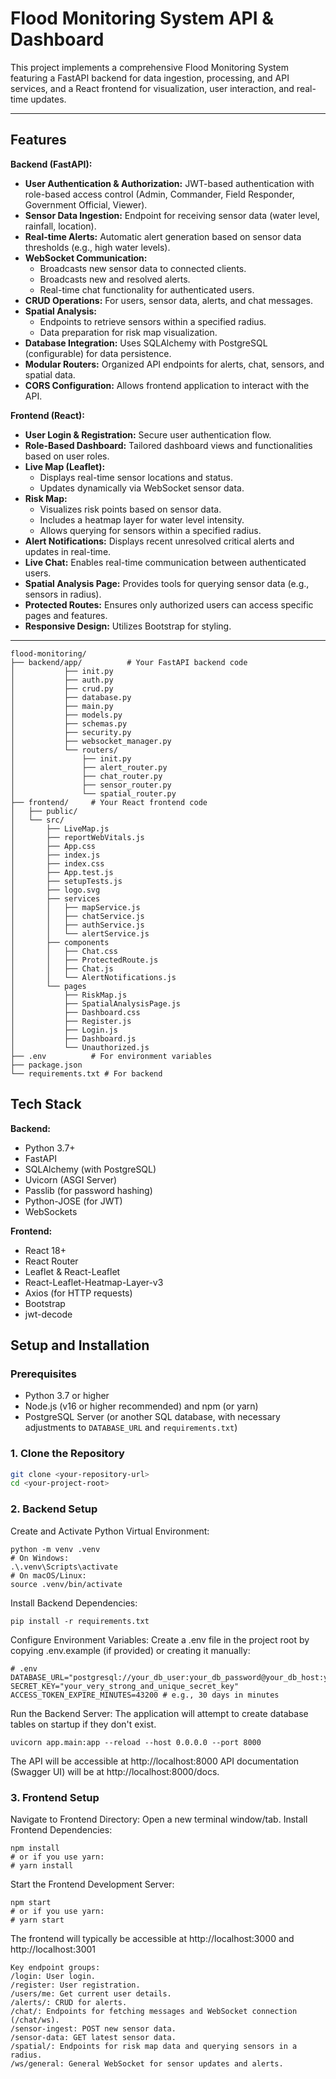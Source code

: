 # Flood Monitoring System API & Dashboard

This project implements a comprehensive Flood Monitoring System featuring a FastAPI backend for data ingestion, processing, and API services, and a React frontend for visualization, user interaction, and real-time updates.

---

## Features

**Backend (FastAPI):**
* **User Authentication & Authorization:** JWT-based authentication with role-based access control (Admin, Commander, Field Responder, Government Official, Viewer).
* **Sensor Data Ingestion:** Endpoint for receiving sensor data (water level, rainfall, location).
* **Real-time Alerts:** Automatic alert generation based on sensor data thresholds (e.g., high water levels).
* **WebSocket Communication:**
    * Broadcasts new sensor data to connected clients.
    * Broadcasts new and resolved alerts.
    * Real-time chat functionality for authenticated users.
* **CRUD Operations:** For users, sensor data, alerts, and chat messages.
* **Spatial Analysis:**
    * Endpoints to retrieve sensors within a specified radius.
    * Data preparation for risk map visualization.
* **Database Integration:** Uses SQLAlchemy with PostgreSQL (configurable) for data persistence.
* **Modular Routers:** Organized API endpoints for alerts, chat, sensors, and spatial data.
* **CORS Configuration:** Allows frontend application to interact with the API.

**Frontend (React):**
* **User Login & Registration:** Secure user authentication flow.
* **Role-Based Dashboard:** Tailored dashboard views and functionalities based on user roles.
* **Live Map (Leaflet):**
    * Displays real-time sensor locations and status.
    * Updates dynamically via WebSocket sensor data.
* **Risk Map:**
    * Visualizes risk points based on sensor data.
    * Includes a heatmap layer for water level intensity.
    * Allows querying for sensors within a specified radius.
* **Alert Notifications:** Displays recent unresolved critical alerts and updates in real-time.
* **Live Chat:** Enables real-time communication between authenticated users.
* **Spatial Analysis Page:** Provides tools for querying sensor data (e.g., sensors in radius).
* **Protected Routes:** Ensures only authorized users can access specific pages and features.
* **Responsive Design:** Utilizes Bootstrap for styling.

---
```
flood-monitoring/
├── backend/app/          # Your FastAPI backend code
│           ├── init.py
│           ├── auth.py
│           ├── crud.py
│           ├── database.py
│           ├── main.py
│           ├── models.py
│           ├── schemas.py
│           ├── security.py
│           ├── websocket_manager.py
│           └── routers/
│               ├── init.py
│               ├── alert_router.py
│               ├── chat_router.py
│               ├── sensor_router.py
│               └── spatial_router.py
├── frontend/     # Your React frontend code
│   ├── public/
│   └── src/
│       ├── LiveMap.js
│       ├── reportWebVitals.js
│       ├── App.css
│       ├── index.js
│       ├── index.css
│       ├── App.test.js
│       ├── setupTests.js
│       ├── logo.svg
│       ├── services
│       │   ├── mapService.js
│       │   ├── chatService.js
│       │   ├── authService.js
│       │   └── alertService.js
│       ├── components
│       │   ├── Chat.css
│       │   ├── ProtectedRoute.js
│       │   ├── Chat.js
│       │   └── AlertNotifications.js
│       └── pages
│           ├── RiskMap.js
│           ├── SpatialAnalysisPage.js
│           ├── Dashboard.css
│           ├── Register.js
│           ├── Login.js
│           ├── Dashboard.js
│           └── Unauthorized.js
├── .env          # For environment variables
├── package.json
└── requirements.txt # For backend
```

## Tech Stack

**Backend:**

*   Python 3.7+
*   FastAPI
*   SQLAlchemy (with PostgreSQL)
*   Uvicorn (ASGI Server)
*   Passlib (for password hashing)
*   Python-JOSE (for JWT)
*   WebSockets

**Frontend:**

*   React 18+
*   React Router
*   Leaflet & React-Leaflet
*   React-Leaflet-Heatmap-Layer-v3
*   Axios (for HTTP requests)
*   Bootstrap
*   jwt-decode

## Setup and Installation

### Prerequisites

*   Python 3.7 or higher
*   Node.js (v16 or higher recommended) and npm (or yarn)
*   PostgreSQL Server (or another SQL database, with necessary adjustments to `DATABASE_URL` and `requirements.txt`)

### 1. Clone the Repository

```bash
git clone <your-repository-url>
cd <your-project-root>
```

### 2. Backend Setup

Create and Activate Python Virtual Environment:

```
python -m venv .venv
# On Windows:
.\.venv\Scripts\activate
# On macOS/Linux:
source .venv/bin/activate
```


Install Backend Dependencies:

```
pip install -r requirements.txt
```

Configure Environment Variables:
Create a .env file in the project root by copying .env.example (if provided) or creating it manually:

```
# .env
DATABASE_URL="postgresql://your_db_user:your_db_password@your_db_host:your_db_port/your_db_name"
SECRET_KEY="your_very_strong_and_unique_secret_key"
ACCESS_TOKEN_EXPIRE_MINUTES=43200 # e.g., 30 days in minutes
```

Run the Backend Server:
The application will attempt to create database tables on startup if they don't exist.

```
uvicorn app.main:app --reload --host 0.0.0.0 --port 8000
```
The API will be accessible at http://localhost:8000
API documentation (Swagger UI) will be at http://localhost:8000/docs.


### 3. Frontend Setup

Navigate to Frontend Directory:
Open a new terminal window/tab.
Install Frontend Dependencies:

```
npm install
# or if you use yarn:
# yarn install
```

Start the Frontend Development Server:

```
npm start
# or if you use yarn:
# yarn start
```

The frontend will typically be accessible at http://localhost:3000 and http://localhost:3001

```
Key endpoint groups:
/login: User login.
/register: User registration.
/users/me: Get current user details.
/alerts/: CRUD for alerts.
/chat/: Endpoints for fetching messages and WebSocket connection (/chat/ws).
/sensor-ingest: POST new sensor data.
/sensor-data: GET latest sensor data.
/spatial/: Endpoints for risk map data and querying sensors in a radius.
/ws/general: General WebSocket for sensor updates and alerts.
```
